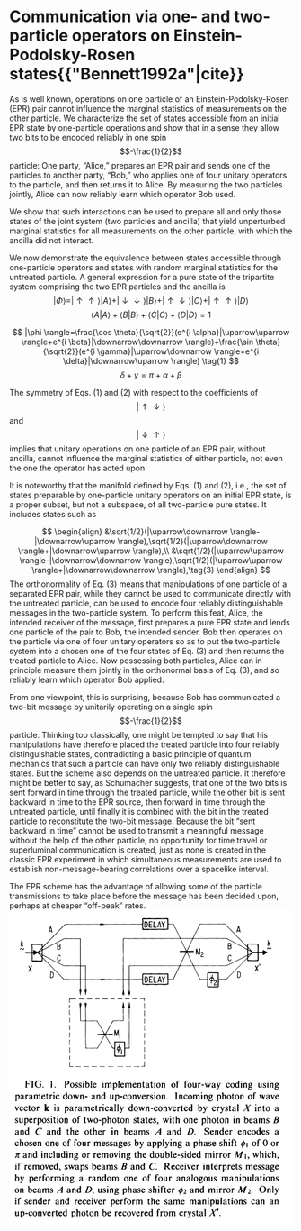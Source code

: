 # Communication via one- and two-particle operators on Einstein-Podolsky-Rosen states{{"Bennett1992a"|cite}}

As is well known, operations on one particle of an Einstein-Podolsky-Rosen (EPR) pair cannot
influence the marginal statistics of measurements on the other particle. We characterize the set of states
accessible from an initial EPR state by one-particle operations and show that in a sense they allow two
bits to be encoded reliably in one spin$$-\frac{1}{2}$$ particle: One party, “Alice,” prepares an EPR pair and sends
one of the particles to another party, “Bob,” who applies one of four unitary operators to the particle,
and then returns it to Alice. By measuring the two particles jointly, Alice can now reliably learn which
operator Bob used.

We show that such interactions can be used to
prepare all and only those states of the joint system (two
particles and ancilla) that yield unperturbed marginal
statistics for all measurements on the other particle, with
which the ancilla did not interact.

We now demonstrate the equivalence between states
accessible through one-particle operators and states with
random marginal statistics for the untreated particle.
A general expression for a pure state of the tripartite
system comprising the two EPR particles and the ancilla is
$$
|\Phi \rangle=|\uparrow\uparrow \rangle|A \rangle+|\downarrow\downarrow \rangle|B \rangle+|\uparrow\downarrow \rangle|C \rangle+|\uparrow\uparrow \rangle|D \rangle
$$
$$
\langle A|A \rangle +\langle B|B \rangle+\langle C|C \rangle+\langle D|D \rangle=1
$$




$$
|\phi \rangle=\frac{\cos \theta}{\sqrt{2}}(e^{i \alpha}|\uparrow\uparrow \rangle+e^{i \beta}|\downarrow\downarrow \rangle)+\frac{\sin \theta}{\sqrt{2}}(e^{i \gamma}|\uparrow\downarrow \rangle+e^{i \delta}|\downarrow\uparrow \rangle)
\tag{1}
$$
$$
\delta+\gamma=\pi+\alpha+\beta \tag{2}
$$

The symmetry of Eqs. (1) and (2) with respect to the
coefficients of $$|\uparrow\downarrow \rangle$$ and $$|\downarrow\uparrow \rangle$$ implies that unitary operations on one particle of an EPR pair, without ancilla, cannot influence the marginal statistics of either particle, not
even the one the operator has acted upon.

It is noteworthy that the manifold defined by Eqs. (1)
and (2), i.e., the set of states preparable by one-particle
unitary operators on an initial EPR state, is a proper subset, but not a subspace, of all two-particle pure states.
It includes states such as

$$
\begin{align}
&\sqrt{1/2}(|\uparrow\downarrow \rangle-|\downarrow\uparrow \rangle),\sqrt{1/2}(|\uparrow\downarrow \rangle+|\downarrow\uparrow \rangle),\\
&\sqrt{1/2}(|\uparrow\uparrow \rangle-|\downarrow\downarrow \rangle),\sqrt{1/2}(|\uparrow\uparrow \rangle+|\downarrow\downarrow \rangle),\tag{3}
\end{align}
$$
The orthonormality of Eq. (3) means that manipulations of one particle of a separated EPR pair, while they
cannot be used to communicate directly with the untreated particle, can be used to encode four reliably distinguishable messages in the two-particle system. To perform this feat, Alice, the intended receiver of the message, first prepares a pure EPR state and lends one particle of the pair to Bob, the intended sender. Bob then
operates on the particle via one of four unitary operators
so as to put the two-particle system into a chosen one of
the four states of Eq. (3) and then returns the treated
particle to Alice. Now possessing both particles, Alice
can in principle measure them jointly in the orthonormal
basis of Eq. (3), and so reliably learn which operator
Bob applied.

From one viewpoint, this is surprising, because Bob has
communicated a two-bit message by unitarily operating
on a single spin$$-\frac{1}{2}$$ particle. Thinking too classically, one
might be tempted to say that his manipulations have
therefore placed the treated particle into four reliably distinguishable states, contradicting a basic principle of
quantum mechanics that such a particle can have only
two reliably distinguishable states. But the scheme also
depends on the untreated particle. It therefore might be
better to say, as Schumacher suggests, that one of the
two bits is sent forward in time through the treated particle, while the other bit is sent backward in time to the
EPR source, then forward in time through the untreated
particle, until finally it is combined with the bit in the
treated particle to reconstitute the two-bit message. Because the bit “sent backward in time” cannot be used to
transmit a meaningful message without the help of the
other particle, no opportunity for time travel or superluminal communication is created, just as none is created
in the classic EPR experiment in which simultaneous
measurements are used to establish non-message-bearing
correlations over a spacelike interval.

The EPR scheme has the advantage of allowing some of
the particle transmissions to take place before the message has been decided upon, perhaps at cheaper “off-peak” rates.
![code](../image/code.png)

